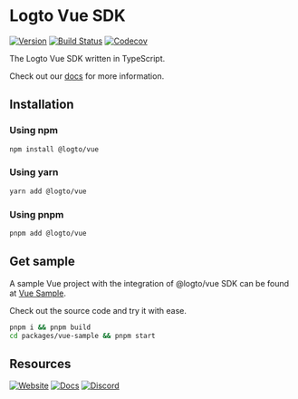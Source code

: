 # Logto Vue SDK

[![Version](https://img.shields.io/npm/v/@logto/vue)](https://www.npmjs.com/package/@logto/vue)
[![Build Status](https://github.com/logto-io/js/actions/workflows/main.yml/badge.svg)](https://github.com/logto-io/js/actions/workflows/main.yml)
[![Codecov](https://img.shields.io/codecov/c/github/logto-io/js)](https://app.codecov.io/gh/logto-io/js?branch=master)

The Logto Vue SDK written in TypeScript.

Check out our [docs](https://docs.logto.io/sdk/vue/) for more information.

## Installation

### Using npm

```bash
npm install @logto/vue
```

### Using yarn

```bash
yarn add @logto/vue
```

### Using pnpm

```bash
pnpm add @logto/vue
```

## Get sample

A sample Vue project with the integration of @logto/vue SDK can be found at [Vue Sample](https://github.com/logto-io/js/tree/master/packages/vue-sample).

Check out the source code and try it with ease.

```bash
pnpm i && pnpm build
cd packages/vue-sample && pnpm start
```

## Resources

[![Website](https://img.shields.io/badge/website-logto.io-8262F8.svg)](https://logto.io/)
[![Docs](https://img.shields.io/badge/docs-logto.io-green.svg)](https://docs.logto.io/)
[![Discord](https://img.shields.io/discord/965845662535147551?logo=discord&logoColor=ffffff&color=7389D8&cacheSeconds=600)](https://discord.gg/UEPaF3j5e6)
